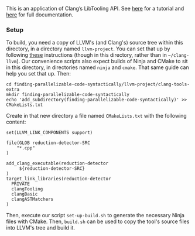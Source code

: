 This is an application of Clang’s LibTooling API. See [here][1] for a tutorial and [here][2] for full documentation.

[1]: <https://clang.llvm.org/docs/LibASTMatchersTutorial.html>
[2]: <https://clang.llvm.org/docs/index.html#using-clang-as-a-library>

### Setup

To build, you need a copy of LLVM's (and Clang's) source tree within this directory, in a directory named `llvm-project`.
You can set that up by following [these](https://clang.llvm.org/docs/LibASTMatchersTutorial.html#step-0-obtaining-clang) instructions (though in this directory, rather than in `~/clang-llvm`).
Our convenience scripts also expect builds of Ninja and CMake to sit in this directory, in directories named `ninja` and `cmake`. That same guide can help you set that up.
Then:
```
cd finding-parallelizable-code-syntactically/llvm-project/clang-tools-extra
mkdir finding-parallelizable-code-syntactically
echo 'add_subdirectory(finding-parallelizable-code-syntactically)' >> CMakeLists.txt
```
Create in that new directory a file named `CMakeLists.txt` with the following content:
```
set(LLVM_LINK_COMPONENTS support)

file(GLOB reduction-detector-SRC
    "*.cpp"
)
 
add_clang_executable(reduction-detector
     ${reduction-detector-SRC}
)
target_link_libraries(reduction-detector
  PRIVATE
  clangTooling
  clangBasic
  clangASTMatchers
)
```
Then, execute our script `set-up-build.sh` to generate the necessary Ninja files with CMake. Then, `build.sh` can be used to copy the tool's source files into LLVM's tree and build it.
